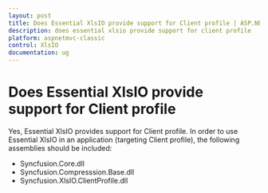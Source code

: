 ```yaml
---
layout: post
title: Does Essential XlsIO provide support for Client profile | ASP.NET WebForms | Syncfusion
description: does essential xlsio provide support for client profile
platform: aspnetmvc-classic
control: XlsIO	
documentation: ug
---
```


# Does Essential XlsIO provide support for Client profile

Yes, Essential XlsIO provides support for Client profile. In order to use Essential XlsIO in an application (targeting Client profile), the following assemblies should be included:

* Syncfusion.Core.dll
* Syncfusion.Compresssion.Base.dll
* Syncfusion.XlsIO.ClientProfile.dll
